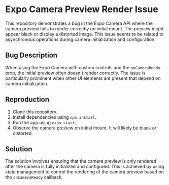# Expo Camera Preview Render Issue

This repository demonstrates a bug in the Expo Camera API where the camera preview fails to render correctly on initial mount. The preview might appear black or display a distorted image. This issue seems to be related to asynchronous operations during camera initialization and configuration.

## Bug Description
When using the Expo Camera with custom controls and the `onCameraReady` prop, the initial preview often doesn't render correctly.  The issue is particularly prominent when other UI elements are present that depend on camera initialization.

## Reproduction
1. Clone this repository.
2. Install dependencies using `npm install`.
3. Run the app using `expo start`.
4. Observe the camera preview on initial mount. It will likely be black or distorted.

## Solution
The solution involves ensuring that the camera preview is only rendered after the camera is fully initialized and configured. This is achieved by using state management to control the rendering of the camera preview based on the `onCameraReady` callback.
